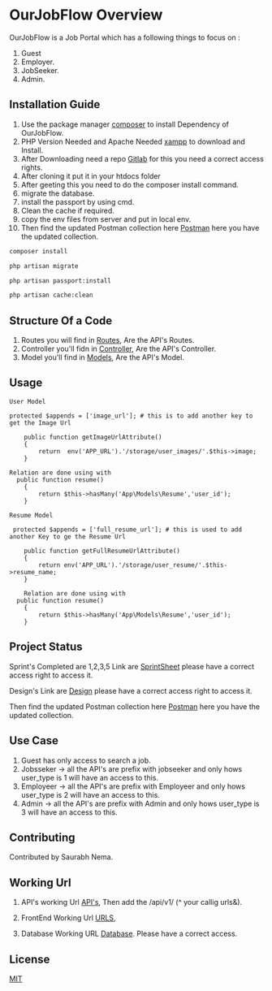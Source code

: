 # OurJobFlow Overview
OurJobFlow is a Job Portal which has a following things to focus on :
1. Guest
2. Employer.
3. JobSeeker.
4. Admin.

## Installation Guide

1. Use the package manager [composer](https://getcomposer.org/download/) to install Dependency of OurJobFlow.
2. PHP Version Needed and Apache Needed [xampp](https://www.apachefriends.org/download.html) to download and Install.
3. After Downloading need a repo [Gitlab](https://gitlab.com/faheemhasan/ourjobflow) for this you need a correct access rights.
4. After cloning it put it in your htdocs folder
5. After geeting this you need to do the composer install command.
6. migrate the database.
7. install the passport by using cmd.
8. Clean the cache if required.
9. copy the env files from server and put in local env.
10. Then find the updated Postman collection here [Postman](https://www.getpostman.com/collections/e850bbea48a108e42522) here you have the updated collection.


```bash
composer install
```

```bash
php artisan migrate
```
```bash
php artisan passport:install
```

```bash
php artisan cache:clean
```

## Structure Of a Code

1. Routes you will find in [Routes](https://gitlab.com/faheemhasan/ourjobflow/-/blob/development/development/routes/api.php), Are the API's Routes.
2. Controller you'll fidn in [Controller](https://gitlab.com/faheemhasan/ourjobflow/-/tree/development/development/app/Http/Controllers/API), Are the API's Controller.
3. Model you'll find in [Models](https://gitlab.com/faheemhasan/ourjobflow/-/tree/development/development/app/Models), Are the API's Model.

## Usage
```Laravel
User Model

protected $appends = ['image_url']; # this is to add another key to get the Image Url

    public function getImageUrlAttribute()
    {
        return  env('APP_URL').'/storage/user_images/'.$this->image;
    }

Relation are done using with
  public function resume()
    {
        return $this->hasMany('App\Models\Resume','user_id');
    }

Resume Model

 protected $appends = ['full_resume_url']; # this is used to add another Key to ge the Resume Url

    public function getFullResumeUrlAttribute()
    {
        return env('APP_URL').'/storage/user_resume/'.$this->resume_name;
    }

    Relation are done using with
  public function resume()
    {
        return $this->hasMany('App\Models\Resume','user_id');
    }
```
## Project Status
Sprint's Completed are 1,2,3,5 Link are [SprintSheet](https://docs.google.com/spreadsheets/d/101pbjXLq-RwY5grtFKkkfy1BennR9mDhczc_ijpYtwk/edit#gid=1747869372) please have a correct access right to access it.

Design's Link are [Design](https://xd.adobe.com/view/d7a01fc1-5266-4749-58a8-3e65c1703c0f-a191/) please have a correct access right to access it.

Then find the updated Postman collection here [Postman](https://www.getpostman.com/collections/e850bbea48a108e42522) here you have the updated collection.

## Use Case
1. Guest has only access to search a job.
2. Jobsseker -> all the API's are prefix with jobseeker and only hows user_type is 1 will have an access to this.
3. Employeer -> all the API's are prefix with Employeer and only hows user_type is 2 will have an access to this.
4. Admin -> all the API's are prefix with Admin and only hows user_type is 3 will have an access to this.

## Contributing
Contributed by Saurabh Nema.

## Working Url
1. API's working Url [API's]( http://139.59.82.244/ourjobflow/development/), Then add the /api/v1/ (^ your callig urls&).
2. FrontEnd Working Url [URLS]( http://139.59.82.244/),

3. Database Working URL [Database]( http://139.59.82.244/phpmyadmin). Please have a correct access.

## License
[MIT](https://choosealicense.com/licenses/mit/)